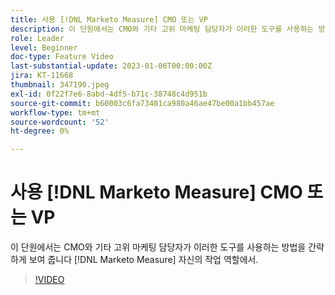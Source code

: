 ```yaml
---
title: 사용 [!DNL Marketo Measure] CMO 또는 VP
description: 이 단원에서는 CMO와 기타 고위 마케팅 담당자가 이러한 도구를 사용하는 방법을 간략하게 보여 줍니다 [!DNL Marketo Measure] 자신의 작업 역할에서.
role: Leader
level: Beginner
doc-type: Feature Video
last-substantial-update: 2023-01-06T00:00:00Z
jira: KT-11668
thumbnail: 347190.jpeg
exl-id: 0f22f7e6-8abd-4df5-b71c-38748c4d951b
source-git-commit: b60003c6fa73401ca980a46ae47be00a1bb457ae
workflow-type: tm+mt
source-wordcount: '52'
ht-degree: 0%

---
```


# 사용 [!DNL Marketo Measure] CMO 또는 VP

이 단원에서는 CMO와 기타 고위 마케팅 담당자가 이러한 도구를 사용하는 방법을 간략하게 보여 줍니다 [!DNL Marketo Measure] 자신의 작업 역할에서.

>[!VIDEO](https://video.tv.adobe.com/v/347190/?quality=12&learn=on)
